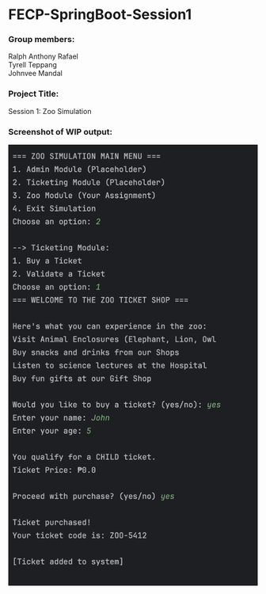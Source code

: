 # FECP-SpringBoot-Session1

### Group members: </br>
Ralph Anthony Rafael </br>
Tyrell Teppang </br>
Johnvee Mandal </br>

### Project Title: </br> 
Session 1: Zoo Simulation </br>


### Screenshot of WIP output: </br>

![WIP Test](Springboot-1.png)
